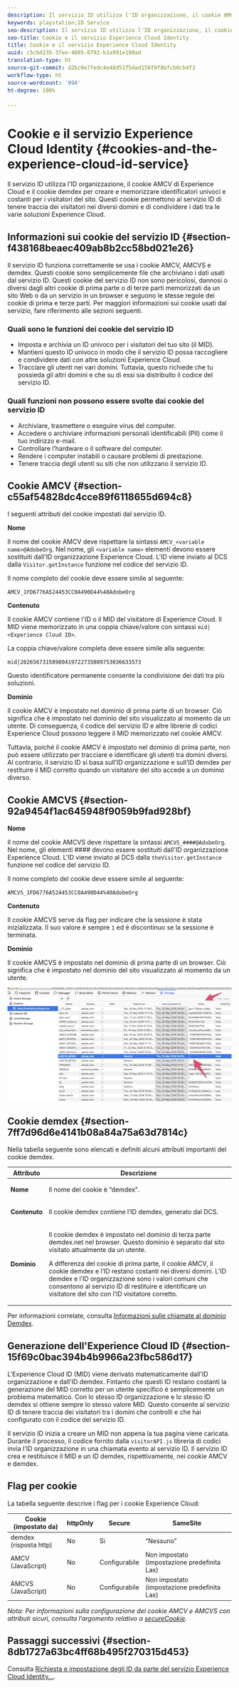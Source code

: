 ```yaml
---
description: Il servizio ID utilizza l'ID organizzazione, il cookie AMCV di Experience Cloud e il cookie demdex per creare e memorizzare identificatori univoci e costanti per i visitatori del sito. Questi cookie permettono al servizio ID di tenere traccia dei visitatori nei diversi domini e di condividere i dati tra le varie soluzioni Experience Cloud.
keywords: playstation;ID Service
seo-description: Il servizio ID utilizza l'ID organizzazione, il cookie AMCV di Experience Cloud e il cookie demdex per creare e memorizzare identificatori univoci e costanti per i visitatori del sito. Questi cookie permettono al servizio ID di tenere traccia dei visitatori nei diversi domini e di condividere i dati tra le varie soluzioni Experience Cloud.
seo-title: Cookie e il servizio Experience Cloud Identity
title: Cookie e il servizio Experience Cloud Identity
uuid: c5cbd235-37ee-4605-8792-b1a991e190ad
translation-type: ht
source-git-commit: d2bc0e7fedc4e48d51f5dad158f9f8bfcb0cb4f3
workflow-type: ht
source-wordcount: '994'
ht-degree: 100%

---
```



# Cookie e il servizio Experience Cloud Identity {#cookies-and-the-experience-cloud-id-service}

Il servizio ID utilizza l&#39;ID organizzazione, il cookie AMCV di Experience Cloud e il cookie demdex per creare e memorizzare identificatori univoci e costanti per i visitatori del sito. Questi cookie permettono al servizio ID di tenere traccia dei visitatori nei diversi domini e di condividere i dati tra le varie soluzioni Experience Cloud.

## Informazioni sui cookie del servizio ID {#section-f438168beaec409ab8b2cc58bd021e26}

Il servizio ID funziona correttamente se usa i cookie AMCV, AMCVS e demdex. Questi cookie sono semplicemente file che archiviano i dati usati dal servizio ID. Questi cookie del servizio ID non sono pericolosi, dannosi o diversi dagli altri cookie di prima parte o di terze parti memorizzati da un sito Web o da un servizio in un browser e seguono le stesse regole dei cookie di prima e terze parti. Per maggiori informazioni sui cookie usati dal servizio, fare riferimento alle sezioni seguenti.

### Quali sono le funzioni dei cookie del servizio ID

* Imposta e archivia un ID univoco per i visitatori del tuo sito (il MID).
* Mantieni questo ID univoco in modo che il servizio ID possa raccogliere e condividere dati con altre soluzioni Experience Cloud.
* Tracciare gli utenti nei vari domini. Tuttavia, questo richiede che tu possieda gli altri domini e che su di essi sia distribuito il codice del servizio ID.

### Quali funzioni non possono essere svolte dai cookie del servizio ID

* Archiviare, trasmettere o eseguire virus del computer.
* Accedere o archiviare informazioni personali identificabili (PII) come il tuo indirizzo e-mail.
* Controllare l’hardware o il software del computer.
* Rendere i computer instabili o causare problemi di prestazione.
* Tenere traccia degli utenti su siti che non utilizzano il servizio ID.

## Cookie AMCV {#section-c55af54828dc4cce89f6118655d694c8}

I seguenti attributi del cookie impostati dal servizio ID.

**Nome**

Il nome del cookie AMCV deve rispettare la sintassi `AMCV_<variable name>@AdobeOrg`. Nel nome, gli `<variable name>` elementi devono essere sostituiti dall&#39;ID organizzazione Experience Cloud. L&#39;ID viene inviato al DCS dalla `Visitor.getInstance` funzione nel codice del servizio ID.

Il nome completo del cookie deve essere simile al seguente:

```
AMCV_1FD6776A524453CC0A490D44%40AdobeOrg
```

**Contenuto**

Il cookie AMCV contiene l&#39;ID o il MID del visitatore di Experience Cloud. Il MID viene memorizzato in una coppia chiave/valore con sintassi `mid|<Experience Cloud ID>`.

La coppia chiave/valore completa deve essere simile alla seguente:

```
mid|20265673158980419722735089753036633573
```

Questo identificatore permanente consente la condivisione dei dati tra più soluzioni.

**Dominio**

Il cookie AMCV è impostato nel dominio di prima parte di un browser. Ciò significa che è impostato nel dominio del sito visualizzato al momento da un utente. Di conseguenza, il codice del servizio ID e altre librerie di codici Experience Cloud possono leggere il MID memorizzato nel cookie AMCV.

Tuttavia, poiché il cookie AMCV è impostato nel dominio di prima parte, non può essere utilizzato per tracciare e identificare gli utenti tra domini diversi. Al contrario, il servizio ID si basa sull’ID organizzazione e sull’ID demdex per restituire il MID corretto quando un visitatore del sito accede a un dominio diverso.

## Cookie AMCVS {#section-92a9454f1ac645948f9059b9fad928bf}

**Nome**

Il nome del cookie AMCVS deve rispettare la sintassi `AMCVS_####@AdobeOrg`. Nel nome, gli elementi #### devono essere sostituiti dall&#39;ID organizzazione Experience Cloud. L&#39;ID viene inviato al DCS dalla `theVisitor.getInstance` funzione nel codice del servizio ID.

Il nome completo del cookie deve essere simile al seguente:

```
AMCVS_1FD6776A524453CC0A490D44%40AdobeOrg
```

**Contenuto**

Il cookie AMCVS serve da flag per indicare che la sessione è stata inizializzata. Il suo valore è sempre `1` ed è discontinuo se la sessione è terminata.

**Dominio**

Il cookie AMCVS è impostato nel dominio di prima parte di un browser. Ciò significa che è impostato nel dominio del sito visualizzato al momento da un utente.

![](assets/AMCVS-cookie.png)

## Cookie demdex {#section-7ff7d96d6e4141b08a84a75a63d7814c}

Nella tabella seguente sono elencati e definiti alcuni attributi importanti del cookie demdex.

<table id="table_18E3CAF3550E4BB6A199736AACE39202"> 
 <thead> 
  <tr> 
   <th colname="col1" class="entry"> Attributo </th> 
   <th colname="col2" class="entry"> Descrizione </th> 
  </tr> 
 </thead>
 <tbody> 
  <tr> 
   <td colname="col1"> <p> <b>Nome</b> </p> </td> 
   <td colname="col2"> <p>Il nome del cookie è “demdex”. </p> </td> 
  </tr> 
  <tr> 
   <td colname="col1"> <p> <b>Contenuto</b> </p> </td> 
   <td colname="col2"> <p>Il cookie demdex contiene l’ID demdex, generato dal DCS. </p> </td> 
  </tr> 
  <tr> 
   <td colname="col1"> <p> <b>Dominio</b> </p> </td> 
   <td colname="col2"> <p>Il cookie demdex è impostato nel dominio di terza parte demdex.net nel browser. Questo dominio è separato dal sito visitato attualmente da un utente. </p> <p>A differenza del cookie di prima parte, il cookie AMCV, il cookie demdex e l’ID restano costanti nei diversi domini. L’ID demdex e l’ID organizzazione sono i valori comuni che consentono al servizio ID di restituire e identificare un visitatore del sito con l’ID visitatore corretto. </p> </td> 
  </tr> 
 </tbody> 
</table>

Per informazioni correlate, consulta [Informazioni sulle chiamate al dominio Demdex](https://docs.adobe.com/content/help/it-IT/audience-manager/user-guide/reference/demdex-calls.html).

## Generazione dell&#39;Experience Cloud ID {#section-15f69c0bac394b4b9966a23fbc586d17}

L&#39;Experience Cloud ID (MID) viene derivato matematicamente dall&#39;ID organizzazione e dall&#39;ID demdex. Fintanto che questi ID restano costanti la generazione del MID corretto per un utente specifico è semplicemente un problema matematico. Con lo stesso ID organizzazione e lo stesso ID demdex si ottiene sempre lo stesso valore MID. Questo consente al servizio ID di tenere traccia dei visitatori tra i domini che controlli e che hai configurato con il codice del servizio ID.

Il servizio ID inizia a creare un MID non appena la tua pagina viene caricata. Durante il processo, il codice fornito dalla `visitorAPI.js` libreria di codici invia l&#39;ID organizzazione in una chiamata evento al servizio ID. Il servizio ID crea e restituisce il MID e un ID demdex, rispettivamente, nei cookie AMCV e demdex.

## Flag per cookie

La tabella seguente descrive i flag per i cookie Experience Cloud:

| Cookie (impostato da) | httpOnly | Secure | SameSite |
|--- |--- |--- |--- |
| demdex (risposta http) | No | Sì | “Nessuno” |
| AMCV (JavaScript) | No | Configurabile | Non impostato (impostazione predefinita Lax) |
| AMCVS (JavaScript) | No | Configurabile | Non impostato (impostazione predefinita Lax) |

*Nota: Per informazioni sulla configurazione del cookie AMCV e AMCVS con attributi sicuri, consulta l’argomento relativo a [secureCookie](https://docs.adobe.com/content/help/it-IT/id-service/using/id-service-api/configurations/securecookie.html).*

## Passaggi successivi {#section-8db1727a63bc4ff68b495f270315d453}

Consulta [Richiesta e impostazione degli ID da parte del servizio Experience Cloud Identity...](../introduction/id-request.md#concept-2caacebb1d244402816760e9b8bcef6a).
